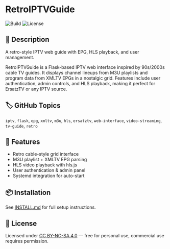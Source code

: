 # RetroIPTVGuide

![Build](https://github.com/thehack904/RetroIPTVGuide/actions/workflows/python-app.yml/badge.svg) ![License](https://img.shields.io/badge/License-CC%20BY--NC--SA%204.0-lightgrey.svg)

## 📌 Description
A retro-style IPTV web guide with EPG, HLS playback, and user management.

RetroIPTVGuide is a Flask-based IPTV web interface inspired by 90s/2000s cable TV guides. 
It displays channel lineups from M3U playlists and program data from XMLTV EPGs in a nostalgic grid. 
Features include user authentication, admin controls, and HLS playback, making it perfect for ErsatzTV or any IPTV source.

## 🏷️ GitHub Topics
`iptv`, `flask`, `epg`, `xmltv`, `m3u`, `hls`, `ersatztv`, `web-interface`, `video-streaming`, `tv-guide`, `retro`

## 🚀 Features
- Retro cable-style grid interface
- M3U playlist + XMLTV EPG parsing
- HLS video playback with hls.js
- User authentication & admin panel
- Systemd integration for auto-start

## 📦 Installation
See [INSTALL.md](INSTALL.md) for full setup instructions.

## 📜 License
Licensed under [CC BY-NC-SA 4.0](https://creativecommons.org/licenses/by-nc-sa/4.0/) — 
free for personal use, commercial use requires permission.

